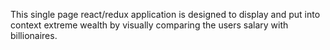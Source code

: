 This single page react/redux application is designed to display and put into context extreme wealth by visually comparing the users salary with billionaires.